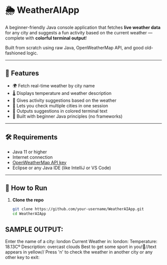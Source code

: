 # 🌦️ WeatherAIApp

A beginner-friendly Java console application that fetches **live weather data** for any city and suggests a fun activity based on the current weather — complete with **colorful terminal output**!

Built from scratch using raw Java, OpenWeatherMap API, and good old-fashioned logic.

---

## 📌 Features

- 🌍 Fetch real-time weather by city name
- 🌡️ Displays temperature and weather description
- 🧠 Gives activity suggestions based on the weather
- 🔁 Lets you check multiple cities in one session
- 🎨 Outputs suggestions in colored terminal text
- 🧪 Built with beginner Java principles (no frameworks)

---

## 🛠️ Requirements

- Java 11 or higher
- Internet connection
- [OpenWeatherMap API key](https://openweathermap.org/api)
- Eclipse or any Java IDE (like IntelliJ or VS Code)

---

## 🚀 How to Run

1. **Clone the repo**
   ```bash
   git clone https://github.com/your-username/WeatherAIApp.git
   cd WeatherAIApp

## SAMPLE OUTPUT:

Enter the name of a city: london
Current Weather in: london:
Temperature: 18.13Cº
Description: overcast clouds
Best to get some sport in you!//text appears in yellow//
Press 'n' to check the weather in another city or any other key to exit: 
